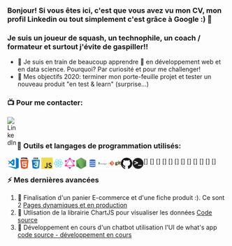 ### Bonjour! Si vous êtes ici, c'est que vous avez vu mon CV, mon profil Linkedin ou tout simplement c'est grâce à Google :) 👋
### Je suis un joueur de squash, un technophile, un coach / formateur et surtout j'évite de gaspiller!!

- 🌱 Je suis en train de beaucoup apprendre 🤣 en développement web et en data science. Pourquoi? Par curiosité et pour me challenger!
- 🥅 Mes objectifs 2020: terminer mon porte-feuille projet et tester un nouveau produit "en test & learn" (surprise...)


### 📺 Pour me contacter:

[<img align="left" alt="LinkedIn" width="22px" src="https://cdn.jsdelivr.net/npm/simple-icons@v3/icons/linkedin.svg" />][linkedin]

<br />
<br />

### 🔭 Outils et langages de programmation utilisés:

[<img align="left" alt="Visual Studio Code" width="26px" src="https://raw.githubusercontent.com/github/explore/80688e429a7d4ef2fca1e82350fe8e3517d3494d/topics/visual-studio-code/visual-studio-code.png" />]
[<img align="left" alt="HTML5" width="26px" src="https://raw.githubusercontent.com/github/explore/80688e429a7d4ef2fca1e82350fe8e3517d3494d/topics/html/html.png" />]
[<img align="left" alt="CSS3" width="26px" src="https://raw.githubusercontent.com/github/explore/80688e429a7d4ef2fca1e82350fe8e3517d3494d/topics/css/css.png" />]
[<img align="left" alt="JavaScript" width="26px" src="https://raw.githubusercontent.com/github/explore/80688e429a7d4ef2fca1e82350fe8e3517d3494d/topics/javascript/javascript.png" />]
[<img align="left" alt="React" width="26px" src="https://raw.githubusercontent.com/github/explore/80688e429a7d4ef2fca1e82350fe8e3517d3494d/topics/react/react.png" />]
[<img align="left" alt="GraphQL" width="26px" src="https://raw.githubusercontent.com/github/explore/80688e429a7d4ef2fca1e82350fe8e3517d3494d/topics/graphql/graphql.png" />]
[<img align="left" alt="Node.js" width="26px" src="https://raw.githubusercontent.com/github/explore/80688e429a7d4ef2fca1e82350fe8e3517d3494d/topics/nodejs/nodejs.png" />]
[<img align="left" alt="SQL" width="26px" src="https://raw.githubusercontent.com/github/explore/80688e429a7d4ef2fca1e82350fe8e3517d3494d/topics/sql/sql.png" />]
[<img align="left" alt="MongoDB" width="26px" src="https://raw.githubusercontent.com/github/explore/80688e429a7d4ef2fca1e82350fe8e3517d3494d/topics/mongodb/mongodb.png" />]
[<img align="left" alt="Git" width="26px" src="https://raw.githubusercontent.com/github/explore/80688e429a7d4ef2fca1e82350fe8e3517d3494d/topics/git/git.png" />]
[<img align="left" alt="GitHub" width="26px" src="https://raw.githubusercontent.com/github/explore/78df643247d429f6cc873026c0622819ad797942/topics/github/github.png" />]
[<img align="left" alt="Terminal" width="26px" src="https://raw.githubusercontent.com/github/explore/80688e429a7d4ef2fca1e82350fe8e3517d3494d/topics/terminal/terminal.png" />]




###  ⚡ Mes dernières avancées

<!-- Github -->
1. 💪 Finalisation d'un panier E-commerce et d'une fiche produit :). Ce sont 2 [Pages dynamiques et en production](https://fullstack-shop-cart.herokuapp.com/)
2. 🎉 Utlisation de la librairie ChartJS pour visualiser les données [Code source](https://github.com/wilou85/chartJS)
3. 💪 Développement en cours d'un chatbot utilisation l'UI de what's app [code source - développement en cours](https://github.com/wilou85/whatsapp-MERN)
<!-- BLOG-POST-LIST:END -->


[linkedin]: www.linkedin.com/in/william-tran-陈基文-97a64b69


